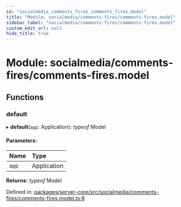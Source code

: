 ```yaml
---
id: "socialmedia_comments_fires_comments_fires_model"
title: "Module: socialmedia/comments-fires/comments-fires.model"
sidebar_label: "socialmedia/comments-fires/comments-fires.model"
custom_edit_url: null
hide_title: true
---
```


# Module: socialmedia/comments-fires/comments-fires.model

## Functions

### default

▸ **default**(`app`: Application): *typeof* Model

#### Parameters:

Name | Type |
:------ | :------ |
`app` | Application |

**Returns:** *typeof* Model

Defined in: [packages/server-core/src/socialmedia/comments-fires/comments-fires.model.ts:8](https://github.com/xr3ngine/xr3ngine/blob/673ad6a5f/packages/server-core/src/socialmedia/comments-fires/comments-fires.model.ts#L8)

